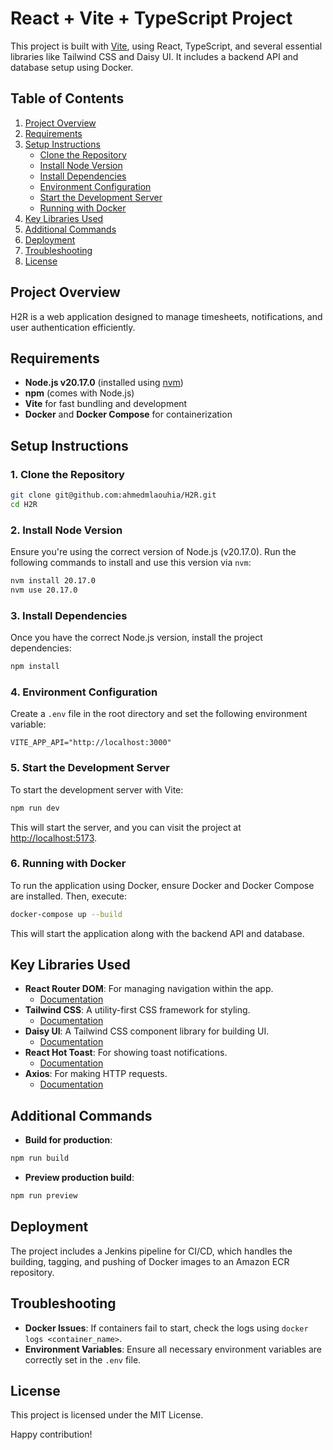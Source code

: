 # React + Vite + TypeScript Project

This project is built with [Vite](https://vitejs.dev/), using React, TypeScript, and several essential libraries like Tailwind CSS and Daisy UI. It includes a backend API and database setup using Docker.

## Table of Contents

1. [Project Overview](#project-overview)
2. [Requirements](#requirements)
3. [Setup Instructions](#setup-instructions)
   - [Clone the Repository](#1-clone-the-repository)
   - [Install Node Version](#2-install-node-version)
   - [Install Dependencies](#3-install-dependencies)
   - [Environment Configuration](#4-environment-configuration)
   - [Start the Development Server](#5-start-the-development-server)
   - [Running with Docker](#6-running-with-docker)
4. [Key Libraries Used](#key-libraries-used)
5. [Additional Commands](#additional-commands)
6. [Deployment](#deployment)
7. [Troubleshooting](#troubleshooting)
8. [License](#license)

## Project Overview

H2R is a web application designed to manage timesheets, notifications, and user authentication efficiently.

## Requirements

- **Node.js v20.17.0** (installed using [nvm](https://github.com/nvm-sh/nvm))
- **npm** (comes with Node.js)
- **Vite** for fast bundling and development
- **Docker** and **Docker Compose** for containerization

## Setup Instructions

### 1. Clone the Repository

```bash
git clone git@github.com:ahmedmlaouhia/H2R.git
cd H2R
```

### 2. Install Node Version

Ensure you're using the correct version of Node.js (v20.17.0). Run the following commands to install and use this version via `nvm`:

```bash
nvm install 20.17.0
nvm use 20.17.0
```

### 3. Install Dependencies

Once you have the correct Node.js version, install the project dependencies:

```bash
npm install
```

### 4. Environment Configuration

Create a `.env` file in the root directory and set the following environment variable:

```
VITE_APP_API="http://localhost:3000"
```

### 5. Start the Development Server

To start the development server with Vite:

```bash
npm run dev
```

This will start the server, and you can visit the project at [http://localhost:5173](http://localhost:5173).

### 6. Running with Docker

To run the application using Docker, ensure Docker and Docker Compose are installed. Then, execute:

```bash
docker-compose up --build
```

This will start the application along with the backend API and database.

## Key Libraries Used

- **React Router DOM**: For managing navigation within the app.
  - [Documentation](https://reactrouter.com/en/main)
- **Tailwind CSS**: A utility-first CSS framework for styling.
  - [Documentation](https://tailwindcss.com/)
- **Daisy UI**: A Tailwind CSS component library for building UI.
  - [Documentation](https://daisyui.com/)
- **React Hot Toast**: For showing toast notifications.
  - [Documentation](https://react-hot-toast.com/)
- **Axios**: For making HTTP requests.
  - [Documentation](https://axios-http.com/)

## Additional Commands

- **Build for production**:

```bash
npm run build
```

- **Preview production build**:

```bash
npm run preview
```

## Deployment

The project includes a Jenkins pipeline for CI/CD, which handles the building, tagging, and pushing of Docker images to an Amazon ECR repository.

## Troubleshooting

- **Docker Issues**: If containers fail to start, check the logs using `docker logs <container_name>`.
- **Environment Variables**: Ensure all necessary environment variables are correctly set in the `.env` file.

## License

This project is licensed under the MIT License.

Happy contribution!
